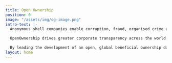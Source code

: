 ```yaml
---
title: Open Ownership
position: 0
image: "/assets/img/og-image.png"
intro-text: |-
  Anonymous shell companies enable corruption, fraud, organised crime and tax evasion. The wider the access to high quality data on who owns what, the harder it will be for corrupt individuals to hide.

  OpenOwnership drives greater corporate transparency across the world by making it easy to publish and access high-quality, linked data about who owns companies.

  By leading the development of an open, global beneficial ownership data and policy ecosystem, we aim to create a new set of norms and end anonymous company ownership.
layout: home
---
```



